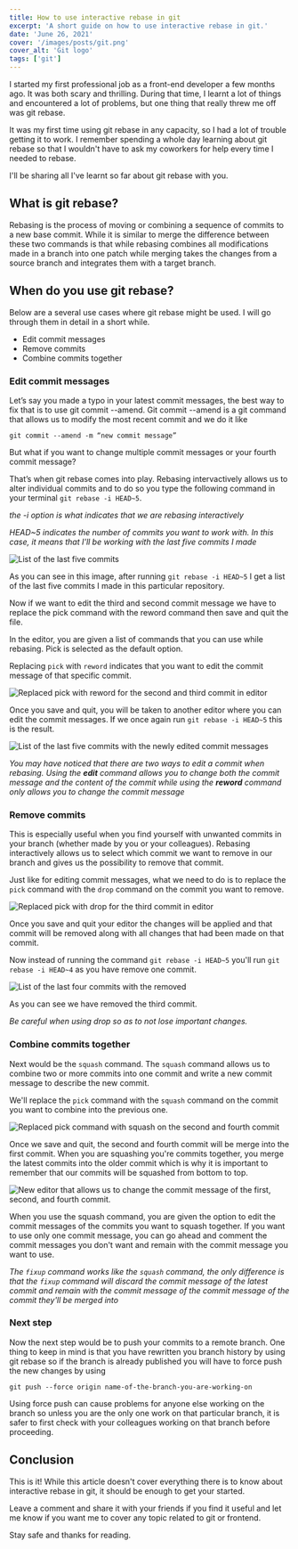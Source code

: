 ```yaml
---
title: How to use interactive rebase in git
excerpt: 'A short guide on how to use interactive rebase in git.'
date: 'June 26, 2021'
cover: '/images/posts/git.png'
cover_alt: 'Git logo'
tags: ['git']
---
```


I started my first professional job as a front-end developer a few months ago. It was both scary and thrilling. During that time, I learnt a lot of things and encountered a lot of problems, but one thing that really threw me off was git rebase.

It was my first time using git rebase in any capacity, so I had a lot of trouble getting it to work. I remember spending a whole day learning about git rebase so that I wouldn't have to ask my coworkers for help every time I needed to rebase.

I'll be sharing all I've learnt so far about git rebase with you.

## What is git rebase?

Rebasing is the process of moving or combining a sequence of commits to a new base commit. While it is similar to merge the difference between these two commands is that while rebasing combines all modifications made in a branch into one patch while merging takes the changes from a source branch and integrates them with a target branch.

## When do you use git rebase?

Below are a several use cases where git rebase might be used. I will go through them in detail in a short while.

- Edit commit messages
- Remove commits
- Combine commits together

### Edit commit messages

Let’s say you made a typo in your latest commit messages, the best way to fix that is to use git commit --amend. Git commit --amend is a git command that allows us to modify the most recent commit and we do it like

```git
git commit --amend -m “new commit message”
```

But what if you want to change multiple commit messages or your fourth commit message?

That’s when git rebase comes into play. Rebasing intervactively allows us to alter individual commits and to do so you type the following command in your terminal `git rebase -i HEAD~5`.

_the -i option is what indicates that we are rebasing interactively_

_HEAD~5 indicates the number of commits you want to work with. In this case, it means that I'll be working with the last five commits I made_

![List of the last five commits](https://dev-to-uploads.s3.amazonaws.com/uploads/articles/g7n1d8d7jf72oa5e3ezh.png)

As you can see in this image, after running `git rebase -i HEAD~5` I get a list of the last five commits I made in this particular repository.

Now if we want to edit the third and second commit message we have to replace the pick command with the reword command then save and quit the file.

In the editor, you are given a list of commands that you can use while rebasing. Pick is selected as the default option.

Replacing `pick` with `reword` indicates that you want to edit the commit message of that specific commit.

![Replaced pick with reword for the second and third commit in editor](https://dev-to-uploads.s3.amazonaws.com/uploads/articles/uodkxj3o58tbbh9i4yc6.png)

Once you save and quit, you will be taken to another editor where you can edit the commit messages. If we once again run `git rebase -i HEAD~5` this is the result.

![List of the last five commits with the newly edited commit messages](https://dev-to-uploads.s3.amazonaws.com/uploads/articles/barzgyti3o3d26etrs82.png)

_You may have noticed that there are two ways to edit a commit when rebasing. Using the **edit** command allows you to change both the commit message and the content of the commit while using the **reword** command only allows you to change the commit message_

### Remove commits

This is especially useful when you find yourself with unwanted commits in your branch (whether made by you or your colleagues). Rebasing interactively allows us to select which commit we want to remove in our branch and gives us the possibility to remove that commit.

Just like for editing commit messages, what we need to do is to replace the `pick` command with the `drop` command on the commit you want to remove.

![Replaced pick with drop for the third commit in editor](https://dev-to-uploads.s3.amazonaws.com/uploads/articles/f8waaarm6pjylbsie5rt.png)

Once you save and quit your editor the changes will be applied and that commit will be removed along with all changes that had been made on that commit.

Now instead of running the command `git rebase -i HEAD~5` you'll run `git rebase -i HEAD~4` as you have remove one commit.

![List of the last four commits with the removed](https://dev-to-uploads.s3.amazonaws.com/uploads/articles/q0iqelfp0aps1a4s3n58.png)

As you can see we have removed the third commit.

_Be careful when using drop so as to not lose important changes._

### Combine commits together

Next would be the `squash` command. The `squash` command allows us to combine two or more commits into one commit and write a new commit message to describe the new commit.

We'll replace the `pick` command with the `squash` command on the commit you want to combine into the previous one.

![Replaced pick command with squash on the second and fourth commit](https://dev-to-uploads.s3.amazonaws.com/uploads/articles/n6w6jhe09u19n66cxix3.png)

Once we save and quit, the second and fourth commit will be merge into the first commit. When you are squashing you're commits together, you merge the latest commits into the older commit which is why it is important to remember that our commits will be squashed from bottom to top.

![New editor that allows us to change the commit message of the first, second, and fourth commit.](https://dev-to-uploads.s3.amazonaws.com/uploads/articles/cy4g8mbdjkz7pu7zisex.png)

When you use the squash command, you are given the option to edit the commit messages of the commits you want to squash together. If you want to use only one commit message, you can go ahead and comment the commit messages you don't want and remain with the commit message you want to use.

_The `fixup` command works like the `squash` command, the only difference is that the `fixup` command will discard the commit message of the latest commit and remain with the commit message of the commit message of the commit they'll be merged into_

### Next step

Now the next step would be to push your commits to a remote branch. One thing to keep in mind is that you have rewritten you branch history by using git rebase so if the branch is already published you will have to force push the new changes by using

```git
git push --force origin name-of-the-branch-you-are-working-on
```

Using force push can cause problems for anyone else working on the branch so unless you are the only one work on that particular branch, it is safer to first check with your colleagues working on that branch before proceeding.

## Conclusion

This is it! While this article doesn't cover everything there is to know about interactive rebase in git, it should be enough to get your started.

Leave a comment and share it with your friends if you find it useful and let me know if you want me to cover any topic related to git or frontend.

Stay safe and thanks for reading.
